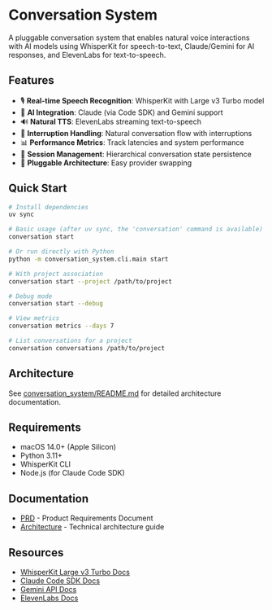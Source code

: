# Conversation System

A pluggable conversation system that enables natural voice interactions with AI models using WhisperKit for speech-to-text, Claude/Gemini for AI responses, and ElevenLabs for text-to-speech.

## Features

- 🎙️ **Real-time Speech Recognition**: WhisperKit with Large v3 Turbo model
- 🤖 **AI Integration**: Claude (via Code SDK) and Gemini support
- 🔊 **Natural TTS**: ElevenLabs streaming text-to-speech
- 🔄 **Interruption Handling**: Natural conversation flow with interruptions
- 📊 **Performance Metrics**: Track latencies and system performance
- 💾 **Session Management**: Hierarchical conversation state persistence
- 🔌 **Pluggable Architecture**: Easy provider swapping

## Quick Start

```bash
# Install dependencies
uv sync

# Basic usage (after uv sync, the 'conversation' command is available)
conversation start

# Or run directly with Python
python -m conversation_system.cli.main start

# With project association
conversation start --project /path/to/project

# Debug mode
conversation start --debug

# View metrics
conversation metrics --days 7

# List conversations for a project
conversation conversations /path/to/project
```

## Architecture

See [conversation_system/README.md](conversation_system/README.md) for detailed architecture documentation.

## Requirements

- macOS 14.0+ (Apple Silicon)
- Python 3.11+
- WhisperKit CLI
- Node.js (for Claude Code SDK)

## Documentation

- [PRD](specs/2025_06_07_14_35_00_conversation_system.md) - Product Requirements Document
- [Architecture](conversation_system/README.md) - Technical architecture guide

## Resources
- [WhisperKit Large v3 Turbo Docs](https://huggingface.co/openai/whisper-large-v3-turbo)
- [Claude Code SDK Docs](https://docs.anthropic.com/en/docs/claude-code/sdk)
- [Gemini API Docs](https://ai.google.dev/gemini-api/docs)
- [ElevenLabs Docs](https://elevenlabs.io/docs)
